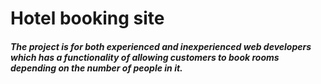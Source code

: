 # Hotel booking site
##### The project is for both experienced and inexperienced web developers which has a functionality of allowing customers to book rooms depending on the number of people in it.
